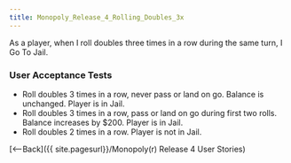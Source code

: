 ```yaml
---
title: Monopoly_Release_4_Rolling_Doubles_3x
---
```

As a player, when I roll doubles three times in a row during the same turn, I Go To Jail.

### User Acceptance Tests
* Roll doubles 3 times in a row, never pass or land on go. Balance is unchanged. Player is in Jail.
* Roll doubles 3 times in a row, pass or land on go during first two rolls. Balance increases by $200. Player is in Jail.
* Roll doubles 2 times in a row. Player is not in Jail.

[<--Back]({{ site.pagesurl}}/Monopoly(r) Release 4 User Stories)